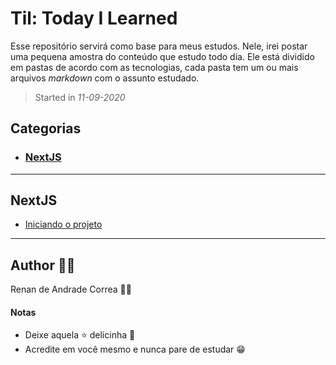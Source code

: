 # Til: Today I Learned

Esse repositório servirá como base para meus estudos. Nele, irei postar uma pequena amostra do conteúdo que estudo todo dia. Ele está dividido em pastas de acordo com as tecnologias, cada pasta tem um ou mais arquivos *markdown* com o assunto estudado.

> Started in *11-09-2020*


## Categorias
 - ### [NextJS](#)

_____


## NextJS
 - [Iniciando o projeto](nextjs/starting-and-configuring-project.md)

___

## Author 🧙🏻

Renan de Andrade Correa 🤵🏻

#### Notas
- Deixe aquela ⭐ delicinha 🤗
- Acredite em você mesmo e nunca pare de estudar 😁